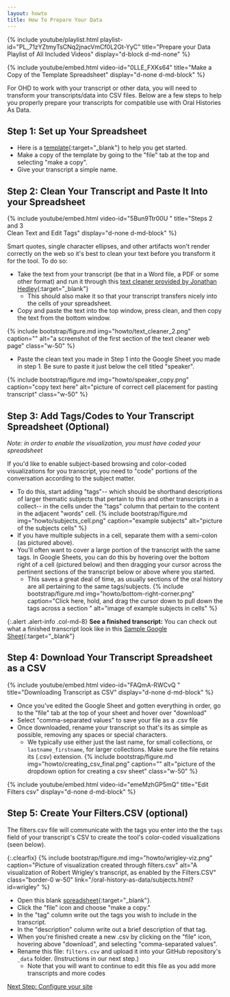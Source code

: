 ```yaml
---
layout: howto
title: How To Prepare Your Data
---
```

{% include youtube/playlist.html playlist-id="PL_71zYZtmyTsCNq2jnacVmCf0L2Gt-YyC" title="Prepare your Data Playlist of All Included Videos" display="d-block d-md-none" %}

{% include youtube/embed.html video-id="0LLE_FXKs64" title="Make a Copy of the Template Spreadsheet" display="d-none d-md-block" %}

For OHD to work with your transcript or other data, you will need to transform your transcripts/data into CSV files. Below are a few steps to help you properly prepare your transcripts for compatible use with Oral Histories As Data.  

## Step 1: Set up Your Spreadsheet

- Here is a [template](https://docs.google.com/spreadsheets/d/1uWrPMItiP-XOSkm7gyC8b9bl3tpSQRj9zLzS5y8QnW0/edit?usp=sharing){:target="_blank"} to help you get started. 
- Make a copy of the template by going to the "file" tab at the top and selecting "make a copy". 
- Give your transcript a simple name. 


## Step 2: Clean Your Transcript and Paste It Into your Spreadsheet

{% include youtube/embed.html  video-id="5Bun9Ttr00U " title="Steps 2 and 3 <br> Clean Text and Edit Tags" display="d-none d-md-block" %}

Smart quotes, single character ellipses, and other artifacts won't render correctly on the web so it's best to clean your text before you transform it for the tool. To do so: 

- Take the text from your transcript (be that in a Word file, a PDF or some other format) and run it through this [text cleaner provided by Jonathan Hedley](https://jhy.io/tools/convert-word-to-plain-text){:target="_blank"}
    - This should also make it so that your transcript transfers nicely into the cells of your spreadsheet.   
- Copy and paste the text into the top window, press clean, and then copy the text from the bottom window. 

{% include bootstrap/figure.md img="howto/text_cleaner_2.png" caption="" alt="a screenshot of the first section of the text cleaner web page" class="w-50" %}

- Paste the clean text you made in Step 1 into the Google Sheet you made in step 1. Be sure to paste it just below the cell titled "speaker".  

{% include bootstrap/figure.md img="howto/speaker_copy.png" caption="copy text here" alt="picture of correct cell placement for pasting transcript" class="w-50" %}

## Step 3: Add Tags/Codes to Your Transcript Spreadsheet (Optional)

*Note: in order to enable the visualization, you must have coded your spreadsheet*

If you'd like to enable subject-based browsing and color-coded visualizations for you transcript, you need to "code" portions of the conversation according to the subject matter. 

- To do this, start adding "tags"-- which should be shorthand descriptions of larger thematic subjects that pertain to this and other transcripts in a collect-- in the cells under the "tags" column that pertain to the content in the adjacent "words" cell. 
{% include bootstrap/figure.md img="howto/subjects_cell.png" caption="example subjects" alt="picture of the subjects cells" %}
- If you have multiple subjects in a cell, separate them with a semi-colon (as pictured above). 
- You'll often want to cover a large portion of the transcript with the same tags. In Google Sheets, you can do this by hovering over the bottom right of a cell (pictured below) and then dragging your cursor across the pertinent sections of the transcript below or above where you started. 
    - This saves a great deal of time, as usually sections of the oral history are all pertaining to the same tags/subjects. 
{% include bootstrap/figure.md img="howto/bottom-right-corner.png" caption="Click here, hold, and drag the cursor down to pull down the tags across a section " alt="image of example subjects in cells" %}

{:.alert .alert-info .col-md-8} 
**See a finished transcript:** You can check out what a finished transcript look like in this [Sample Google Sheet](https://docs.google.com/spreadsheets/d/1PjPOTsLjGdfFyIn1S4UyzAWkSHjajCxE7kdxP6asQoE/edit?usp=sharing){:target="_blank"}

## Step 4: Download Your Transcript Spreadsheet as a CSV

{% include youtube/embed.html  video-id="FAQmA-RWCvQ " title="Downloading Transcript as CSV" display="d-none d-md-block" %}
- Once you've edited the Google Sheet and gotten everything in order, go to the "file" tab at the top of your sheet and hover over "download"
- Select "comma-separated values"  to save your file as a .csv file
- Once downloaded, rename your transcript so that's its as simple as possible, removing any spaces or special characters. 
    - We typically use either just the last name, for small collections, or `lastname_firstname`, for larger collections. Make sure the file retains its (.csv) extension.
{% include bootstrap/figure.md img="howto/creating_csv_final.png" caption="" alt="picture of the dropdown option for creating a csv sheet" class="w-50" %}

{% include youtube/embed.html  video-id="emeMzhGP5mQ" title="Edit Filters csv" display="d-none d-md-block" %}

## Step 5: Create Your Filters.CSV (optional)

The filters.csv file will communicate with the tags you enter into the the `tags` field of your transcript's CSV to create the tool's color-coded visualizations (seen below). 

{:.clearfix}
{% include bootstrap/figure.md img="howto/wrigley-viz.png" caption="Picture of visualization created through filters.csv" alt="A visualization of Robert Wrigley's transcript, as enabled by the Filters.CSV" class="border-0 w-50" link="/oral-history-as-data/subjects.html?id=wrigley" %}


- Open this blank [spreadsheet](https://docs.google.com/spreadsheets/d/1qPU-7LFZrIWcLiHuTqnlbnRD1869SJalJ5OCL7tGtzE/edit#gid=0){:target="_blank"}. 
- Click the "file" icon and choose "make a copy." 
- In the "tag" column write out the tags you wish to include in the transcript.
- In the "description" column write out a brief description of that tag. 
- When you're finished create a new .csv by clicking on the "file" icon, hovering above "download", and selecting "comma-separated values". 
- Rename this file: `filters.csv` and upload it into your GitHub repository's `_data` folder. (Instructions in our next step.)
    - Note that you will want to continue to edit this file as you add more transcripts and more codes 


<a href="{{ 'howto/configurethesite.html' | relative_url }}" class='btn btn-lg btn-outline-primary m-2'>Next Step: Configure your site</a>

